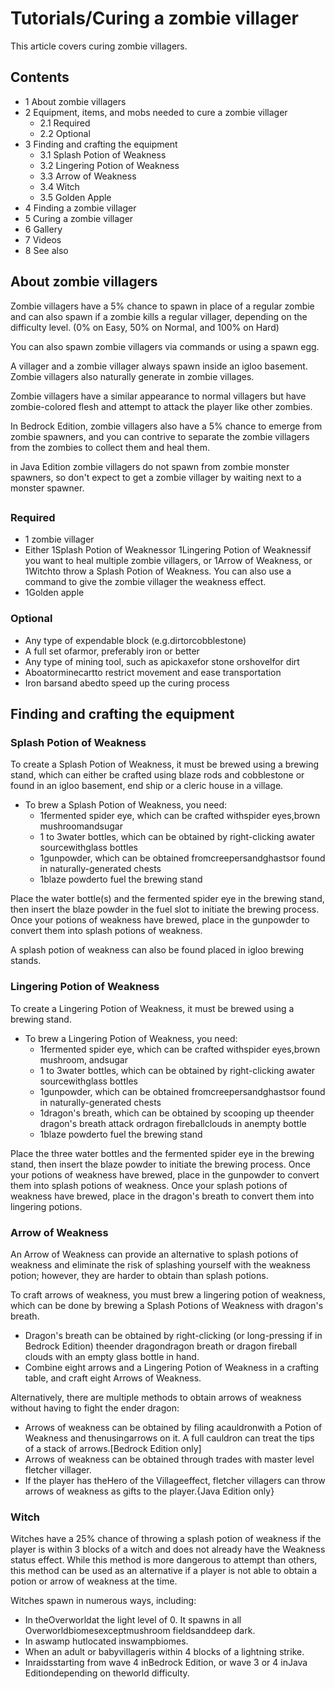 # Tutorials/Curing a zombie villager
This article covers curing zombie villagers.

## Contents
- 1 About zombie villagers
- 2 Equipment, items, and mobs needed to cure a zombie villager
	- 2.1 Required
	- 2.2 Optional
- 3 Finding and crafting the equipment
	- 3.1 Splash Potion of Weakness
	- 3.2 Lingering Potion of Weakness
	- 3.3 Arrow of Weakness
	- 3.4 Witch
	- 3.5 Golden Apple
- 4 Finding a zombie villager
- 5 Curing a zombie villager
- 6 Gallery
- 7 Videos
- 8 See also

## About zombie villagers
Zombie villagers have a 5% chance to spawn in place of a regular zombie and can also spawn if a zombie kills a regular villager, depending on the difficulty level. (0% on Easy, 50% on Normal, and 100% on Hard)

You can also spawn zombie villagers via commands or using a spawn egg.

A villager and a zombie villager always spawn inside an igloo basement. Zombie villagers also naturally generate in zombie villages.

Zombie villagers have a similar appearance to normal villagers but have zombie-colored flesh and attempt to attack the player like other zombies.

In Bedrock Edition, zombie villagers also have a 5% chance to emerge from zombie spawners, and you can contrive to separate the zombie villagers from the zombies to collect them and heal them.

in Java Edition zombie villagers do not spawn from zombie monster spawners, so don't expect to get a zombie villager by waiting next to a monster spawner.

## 
### Required
- 1 zombie villager
- Either 1Splash Potion of Weaknessor 1Lingering Potion of Weaknessif you want to heal multiple zombie villagers, or 1Arrow of Weakness, or 1Witchto throw a Splash Potion of Weakness. You can also use a command to give the zombie villager the weakness effect.
- 1Golden apple

### Optional
- Any type of expendable block (e.g.dirtorcobblestone)
- A full set ofarmor, preferably iron or better
- Any type of mining tool, such as apickaxefor stone orshovelfor dirt
- Aboatorminecartto restrict movement and ease transportation
- Iron barsand abedto speed up the curing process

## Finding and crafting the equipment
### Splash Potion of Weakness
To create a Splash Potion of Weakness, it must be brewed using a brewing stand, which can either be crafted using blaze rods and cobblestone or found in an igloo basement, end ship or a cleric house in a village.

- To brew a Splash Potion of Weakness, you need:
	- 1fermented spider eye, which can be crafted withspider eyes,brown mushroomandsugar
	- 1 to 3water bottles, which can be obtained by right-clicking awater sourcewithglass bottles
	- 1gunpowder, which can be obtained fromcreepersandghastsor found in naturally-generated chests
	- 1blaze powderto fuel the brewing stand

Place the water bottle(s) and the fermented spider eye in the brewing stand, then insert the blaze powder in the fuel slot to initiate the brewing process. Once your potions of weakness have brewed, place in the gunpowder to convert them into splash potions of weakness.

A splash potion of weakness can also be found placed in igloo brewing stands.

### Lingering Potion of Weakness
To create a Lingering Potion of Weakness, it must be brewed using a brewing stand.

- To brew a Lingering Potion of Weakness, you need:
	- 1fermented spider eye, which can be crafted withspider eyes,brown mushroom, andsugar
	- 1 to 3water bottles, which can be obtained by right-clicking awater sourcewithglass bottles
	- 1gunpowder, which can be obtained fromcreepersandghastsor found in naturally-generated chests
	- 1dragon's breath, which can be obtained by scooping up theender dragon's breath attack ordragon fireballclouds in anempty bottle
	- 1blaze powderto fuel the brewing stand

Place the three water bottles and the fermented spider eye in the brewing stand, then insert the blaze powder to initiate the brewing process. Once your potions of weakness have brewed, place in the gunpowder to convert them into splash potions of weakness. Once your splash potions of weakness have brewed, place in the dragon's breath to convert them into lingering potions.

### Arrow of Weakness
An Arrow of Weakness can provide an alternative to splash potions of weakness and eliminate the risk of splashing yourself with the weakness potion; however, they are harder to obtain than splash potions.

To craft arrows of weakness, you must brew a lingering potion of weakness, which can be done by brewing a Splash Potions of Weakness with dragon's breath.

- Dragon's breath can be obtained by right-clicking (or long-pressing if in Bedrock Edition) theender dragondragon breath or dragon fireball clouds with an empty glass bottle in hand.
- Combine eight arrows and a Lingering Potion of Weakness in a crafting table, and craft eight Arrows of Weakness.

Alternatively, there are multiple methods to obtain arrows of weakness without having to fight the ender dragon:

- Arrows of weakness can be obtained by filing acauldronwith a Potion of Weakness and thenusingarrows on it. A full cauldron can treat the tips of a stack of arrows.‌[Bedrock Edition  only]
- Arrows of weakness can be obtained through trades with master level fletcher villager.
- If the player has theHero of the Villageeffect, fletcher villagers can throw arrows of weakness as gifts to the player.{Java Edition only}

### Witch
Witches have a 25% chance of throwing a splash potion of weakness if the player is within 3 blocks of a witch and does not already have the Weakness status effect. While this method is more dangerous to attempt than others, this method can be used as an alternative if a player is not able to obtain a potion or arrow of weakness at the time.

Witches spawn in numerous ways, including:

- In theOverworldat the light level of 0. It spawns in all Overworldbiomesexceptmushroom fieldsanddeep dark.
- In aswamp hutlocated inswampbiomes.
- When an adult or babyvillageris within 4 blocks of a lightning strike.
- Inraidsstarting from wave 4 inBedrock Edition, or wave 3 or 4 inJava Editiondepending on theworld difficulty.

